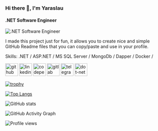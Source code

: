 ### Hi there 👋, I'm Yaraslau
#### .NET Software Engineer
![.NET Software Engineer](https://arturssmirnovs.github.io/github-profile-readme-generator/images/banner.png)

I made this project just for fun, it allows you to create nice and simple GitHub Readme files that you can copy/paste and use in your profile.

Skills: .NET / ASP.NET / MS SQL Server / MongoDb / Dapper / Docker /



[<img src='https://cdn.jsdelivr.net/npm/simple-icons@3.0.1/icons/github.svg' alt='github' height='40'>](https://github.com/ya-r-k)  [<img src='https://cdn.jsdelivr.net/npm/simple-icons@3.0.1/icons/linkedin.svg' alt='linkedin' height='40'>](https://www.linkedin.com/in/ya-r-k/)  [<img src='https://cdn.jsdelivr.net/npm/simple-icons@3.0.1/icons/codepen.svg' alt='codepen' height='40'>](https://codepen.io/ya-r-k)  [<img src='https://cdn.jsdelivr.net/npm/simple-icons@3.0.1/icons/gitlab.svg' alt='gitlab' height='40'>](https://gitlab.com/ya_r_k)  [<img src='https://cdn.jsdelivr.net/npm/simple-icons@3.0.1/icons/telegram.svg' alt='telegram' height='40'>](https://t.me/ya_r_k)  [<img src='https://cdn.jsdelivr.net/npm/simple-icons@3.0.1/icons/dot-net.svg' alt='dot-net' height='40'>](ya_r_k)  

[![trophy](https://github-profile-trophy.vercel.app/?username=ya-r-k)](https://github.com/ryo-ma/github-profile-trophy)

[![Top Langs](https://github-readme-stats.vercel.app/api/top-langs/?username=ya-r-k)](https://github.com/anuraghazra/github-readme-stats)

![GitHub stats](https://github-readme-stats.vercel.app/api?username=ya-r-k&show_icons=true&count_private=true)  

![GitHub Activity Graph](https://activity-graph.herokuapp.com/graph?username=ya-r-k)  

![Profile views](https://gpvc.arturio.dev/ya-r-k)  
